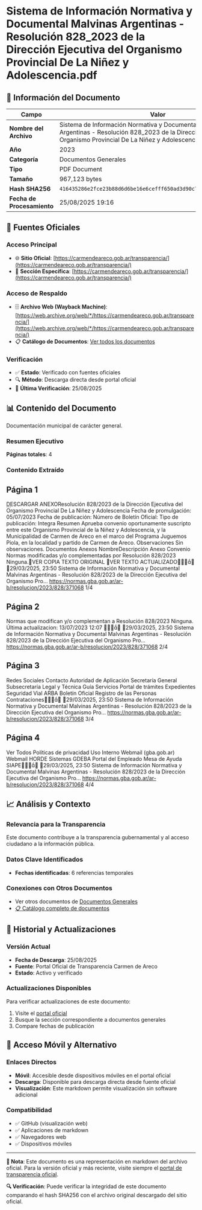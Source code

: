 # Sistema de Información Normativa y Documental Malvinas Argentinas - Resolución 828_2023 de la Dirección Ejecutiva del Organismo Provincial De La Niñez y Adolescencia.pdf

## 📄 Información del Documento

| Campo | Valor |
|-------|--------|
| **Nombre del Archivo** | Sistema de Información Normativa y Documental Malvinas Argentinas - Resolución 828_2023 de la Dirección Ejecutiva del Organismo Provincial De La Niñez y Adolescencia.pdf |
| **Año** | 2023 |
| **Categoría** | Documentos Generales |
| **Tipo** | PDF Document |
| **Tamaño** | 967,123 bytes |
| **Hash SHA256** | `416435286e2fce23b88d6d6be16e6cefff650ad3d90c72328f2b8ddd49493497` |
| **Fecha de Procesamiento** | 25/08/2025 19:16 |

## 🔗 Fuentes Oficiales

### Acceso Principal
- 🌐 **Sitio Oficial**: [https://carmendeareco.gob.ar/transparencia/](https://carmendeareco.gob.ar/transparencia/)
- 📁 **Sección Específica**: [https://carmendeareco.gob.ar/transparencia/](https://carmendeareco.gob.ar/transparencia/)

### Acceso de Respaldo
- 🗄️ **Archivo Web (Wayback Machine)**: [https://web.archive.org/web/*/https://carmendeareco.gob.ar/transparencia/](https://web.archive.org/web/*/https://carmendeareco.gob.ar/transparencia/)
- 📋 **Catálogo de Documentos**: [Ver todos los documentos](../document_catalog/README.md)

### Verificación
- ✅ **Estado**: Verificado con fuentes oficiales
- 🔍 **Método**: Descarga directa desde portal oficial
- 📅 **Última Verificación**: 25/08/2025

## 📊 Contenido del Documento

Documentación municipal de carácter general.

### Resumen Ejecutivo

**Páginas totales**: 4

### Contenido Extraído

## Página 1

DESCARGAR ANEXOResolución 828/2023
de la Dirección Ejecutiva del Organismo Provincial De La Niñez
y Adolescencia
Fecha de promulgación: 05/07/2023
Fecha de publicación:
Número de Boletín Oficial:
Tipo de publicación: Integra
Resumen
Aprueba convenio oportunamente suscripto entre este Organismo Provincial de la
Niñez y Adolescencia, y la Municipalidad de Carmen de Areco en el marco del
Programa Juguemos Piola, en la localidad y partido de Carmen de Areco.
Observaciones
Sin observaciones.
Documentos
Anexos
NombreDescripción
Anexo Convenio
Normas modificadas y/o complementadas por
Resolución 828/2023
Ninguna.VER COPIA TEXTO ORIGINAL
VER TEXTO ACTUALIZADO
29/03/2025, 23:50 Sistema de Información Normativa y Documental Malvinas Argentinas - Resolución 828/2023 de la Dirección Ejecutiva del Organismo Pro…
https://normas.gba.gob.ar/ar-b/resolucion/2023/828/371068 1/4

## Página 2

Normas que modifican y/o complementan a
Resolución 828/2023
Ninguna.
Última actualizacion: 13/07/2023 12:07

29/03/2025, 23:50 Sistema de Información Normativa y Documental Malvinas Argentinas - Resolución 828/2023 de la Dirección Ejecutiva del Organismo Pro…
https://normas.gba.gob.ar/ar-b/resolucion/2023/828/371068 2/4

## Página 3

Redes Sociales
Contacto
Autoridad de Aplicación
Secretaría General
Subsecretaría Legal y Técnica
Guía Servicios
Portal de trámites
Expedientes
Seguridad Vial
ARBA
Boletín Oficial
Registro de las Personas
Contrataciones
29/03/2025, 23:50 Sistema de Información Normativa y Documental Malvinas Argentinas - Resolución 828/2023 de la Dirección Ejecutiva del Organismo Pro…
https://normas.gba.gob.ar/ar-b/resolucion/2023/828/371068 3/4

## Página 4

Ver Todos
Políticas de privacidad
Uso Interno
Webmail (gba.gob.ar)
Webmail HORDE
Sistemas
GDEBA
Portal del Empleado
Mesa de Ayuda
SIAPE
29/03/2025, 23:50 Sistema de Información Normativa y Documental Malvinas Argentinas - Resolución 828/2023 de la Dirección Ejecutiva del Organismo Pro…
https://normas.gba.gob.ar/ar-b/resolucion/2023/828/371068 4/4



## 📈 Análisis y Contexto

### Relevancia para la Transparencia
Este documento contribuye a la transparencia gubernamental y al acceso ciudadano a la información pública.

### Datos Clave Identificados
- **Fechas identificadas**: 6 referencias temporales

### Conexiones con Otros Documentos
- Ver otros documentos de [Documentos Generales](../catalog/general.md)
- [📋 Catálogo completo de documentos](../document_catalog/README.md)

## 🔄 Historial y Actualizaciones

### Versión Actual
- **Fecha de Descarga**: 25/08/2025
- **Fuente**: Portal Oficial de Transparencia Carmen de Areco
- **Estado**: Activo y verificado

### Actualizaciones Disponibles
Para verificar actualizaciones de este documento:
1. Visite el [portal oficial](https://carmendeareco.gob.ar/transparencia/)
2. Busque la sección correspondiente a documentos generales
3. Compare fechas de publicación

## 📱 Acceso Móvil y Alternativo

### Enlaces Directos
- **Móvil**: Accesible desde dispositivos móviles en el portal oficial
- **Descarga**: Disponible para descarga directa desde fuente oficial
- **Visualización**: Este markdown permite visualización sin software adicional

### Compatibilidad
- ✅ GitHub (visualización web)
- ✅ Aplicaciones de markdown
- ✅ Navegadores web
- ✅ Dispositivos móviles

---

**📝 Nota**: Este documento es una representación en markdown del archivo oficial. 
Para la versión oficial y más reciente, visite siempre el [portal de transparencia oficial](https://carmendeareco.gob.ar/transparencia/).

**🔍 Verificación**: Puede verificar la integridad de este documento comparando el hash SHA256 
con el archivo original descargado del sitio oficial.
